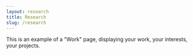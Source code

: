 ```yaml
---
layout: research
title: Research
slug: /research
---
```


This is an example of a "Work" page, displaying your work, your interests, your projects.
<br />
<br />
